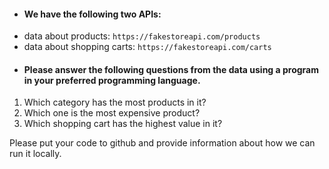 * #### We have the following two APIs:
 - data about products: `https://fakestoreapi.com/products`
 - data about shopping carts: `https://fakestoreapi.com/carts`

* #### Please answer the following questions from the data using a program in your preferred programming language.
 1. Which category has the most products in it?
 2. Which one is the most expensive product?
 3. Which shopping cart has the highest value in it?

Please put your code to github and provide information about how we can run it locally.
